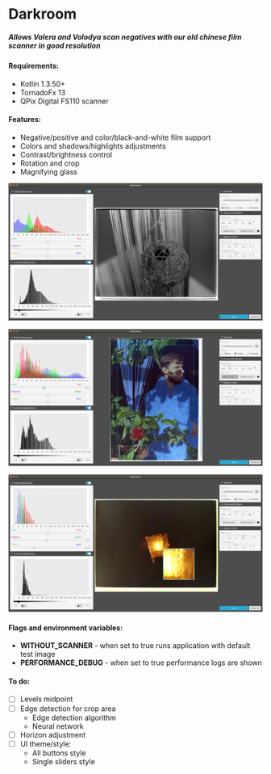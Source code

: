 # Darkroom
##### Allows Valera and Volodya scan negatives with our old chinese film scanner in good resolution

#### Requirements:
* Kotlin 1.3.50+
* TornadoFx 13
* QPix Digital FS110 scanner

#### Features:
* Negative/positive and color/black-and-white film support
* Colors and shadows/highlights adjustments
* Contrast/brightness control
* Rotation and crop
* Magnifying glass

![Black-and-white](https://github.com/VolodyaG/darkroom/blob/master/src/main/resources/Screen%201.png)

![Color-with-crop](https://github.com/VolodyaG/darkroom/blob/master/src/main/resources/Screen%202.png)

![Positive-with-magnifier](https://github.com/VolodyaG/darkroom/blob/master/src/main/resources/Screen%203.png)

#### Flags and environment variables:
* **WITHOUT_SCANNER** - when set to true runs application with default test image
* **PERFORMANCE_DEBUG** - when set to true performance logs are shown

#### To do:
* [ ] Levels midpoint
* [ ] Edge detection for crop area
    * Edge detection algorithm
    * Neural network
* [ ] Horizon adjustment
* [ ] UI theme/style:
    * All buttons style
    * Single sliders style